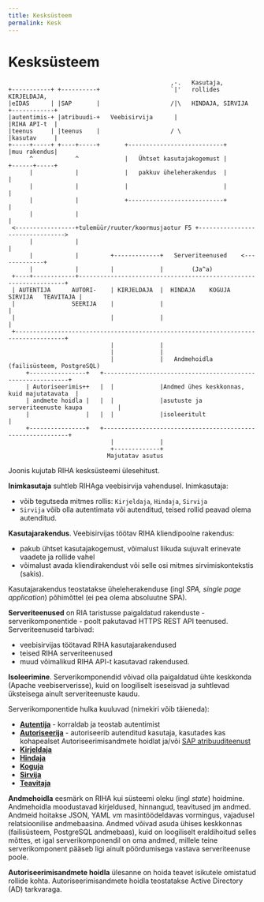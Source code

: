 ```yaml
---
title: Kesksüsteem
permalink: Kesk
---
```


# Kesksüsteem

```
                                              ,-.   Kasutaja,
+-----------+ +----------+                    `|'   rollides KIRJELDAJA,
|eIDAS      | |SAP       |                    /|\   HINDAJA, SIRVIJA     +------------+
|autentimis-+ |atribuudi-+   Veebisirvija      |                         |RIHA API-t  |
|teenus     | |teenus    |                    / \                        |kasutav     |
+-----+-----+ +----+-----+       +---------------------------+           |muu rakendus|
      ^            ^             |   Ühtset kasutajakogemust |           +------+-----+
      |            |             |   pakkuv üheleherakendus  |                  |
      |            |             |                           |                  |
      |            |             +---------------------------+                  |
      |            |                                                            |
 <-----------------+tulemüür/ruuter/koormusjaotur F5 +-------------------------------->
      |            |                                                            |
      |            |         +-------------+   Serveriteenused    <-------------+
      |            |         |             |        (Ja^a)
 +----+------------+------------------------------------------------------------------+
 | AUTENTIJA      AUTORI-    | KIRJELDAJA  |  HINDAJA    KOGUJA   SIRVIJA   TEAVITAJA |
 |                SEERIJA    |             |                                          |
 |                           |             |                                          |
 +------------------------------------------------------------------------------------+
                             |             |
                             |             |
                             |             |   Andmehoidla (failisüsteem, PostgreSQL)
     +----------------+   +------------------------------------------------------------+
     | Autoriseerimis++   |  |             |Andmed ühes keskkonnas, kuid majutatavata  |
     | andmete hoidla |   |  |             |asutuste ja serveriteenuste kaupa          |
     |                |   |  |             |isoleeritult                               |
     +----------------+   +------------------------------------------------------------+
                             |             |
                             +-------------+
                            Majutatav asutus
```

Joonis kujutab RIHA kesksüsteemi ülesehitust.

__Inimkasutaja__ suhtleb RIHAga veebisirvija vahendusel. Inimkasutaja:
- võib tegutseda mitmes rollis: `Kirjeldaja`, `Hindaja`, `Sirvija`
- `Sirvija` võib olla autentimata või autenditud, teised rollid peavad olema autenditud.

__Kasutajarakendus__. Veebisirvijas töötav RIHA kliendipoolne rakendus:
- pakub ühtset kasutajakogemust, võimalust liikuda sujuvalt erinevate vaadete ja rollide vahel
- võimalust avada kliendirakendust või selle osi mitmes sirvimiskontekstis (sakis).

Kasutajarakendus teostatakse üheleherakenduse (ingl _SPA, single page application_) põhimõttel (ei pea olema absoluutne SPA).

__Serveriteenused__ on RIA taristusse paigaldatud rakenduste - serverikomponentide - poolt pakutavad HTTPS REST API teenused. Serveriteenuseid tarbivad:
- veebisirvijas töötavad RIHA kasutajarakendused
- teised RIHA serveriteenused
- muud võimalikud RIHA API-t kasutavad rakendused.

__Isoleerimine__. Serverikomponendid võivad olla paigaldatud ühte keskkonda (Apache veebiserverisse), kuid on loogiliselt iseseisvad ja suhtlevad üksteisega ainult serveriteenuste kaudu.

Serverikomponentide hulka kuuluvad (nimekiri võib täieneda):
- __[Autentija](Autentimine)__ - korraldab ja teostab autentimist
- __[Autoriseerija](Autoriseerimine)__ - autoriseerib autenditud kasutaja, kasutades kas kohapealset Autoriseerimisandmete hoidlat ja/või [SAP atribuuditeenust](LiidesSAPga)
- __[Kirjeldaja](Kirjeldaja)__
- __[Hindaja](Hindaja)__
- __[Koguja](Koguja)__
- __[Sirvija](Sirvija)__
- __[Teavitaja](Teavitused)__

__Andmehoidla__ eesmärk on RIHA kui süsteemi oleku (ingl _state_) hoidmine. Andmehoidla moodustavad kirjeldused, hinnangud, teavitused jm andmed. Andmeid hoitakse JSON, YAML vm masintöödeldavas vormingus, vajadusel relatsioonilise andmebaasina. Andmed võivad asuda ühises keskkonnas (failisüsteem, PostgreSQL andmebaas), kuid on loogiliselt eraldihoitud selles mõttes, et igal serverikomponendil on oma andmed, millele teine serverikomponent pääseb ligi ainult pöördumisega vastava serveriteenuse poole.

__Autoriseerimisandmete hoidla__ ülesanne on hoida teavet isikutele omistatud rollide kohta. Autoriseerimisandmete hoidla teostatakse Active Directory (AD) tarkvaraga.



